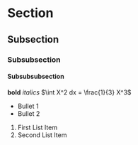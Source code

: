 # Section
## Subsection
### Subsubsection
#### Subsubsubsection

**bold** *italics* $\int X^2 dx = \frac{1}{3} X^3$

* Bullet 1
* Bullet 2

1. First List Item
2. Second List Item
